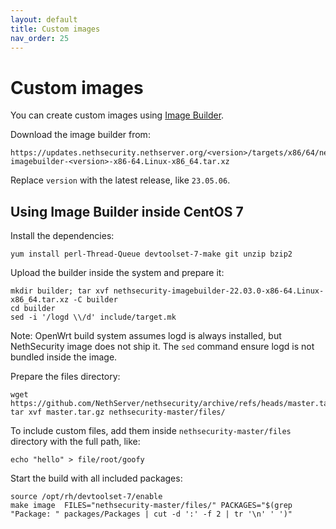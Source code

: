 ```yaml
---
layout: default
title: Custom images
nav_order: 25
---
```


# Custom images

You can create custom images using [Image Builder](https://openwrt.org/docs/guide-user/additional-software/imagebuilder).

Download the image builder from:
```
https://updates.nethsecurity.nethserver.org/<version>/targets/x86/64/nethsecurity-imagebuilder-<version>-x86-64.Linux-x86_64.tar.xz
```
Replace `version` with the latest release, like `23.05.06`.

## Using Image Builder inside CentOS 7

Install the dependencies:
```
yum install perl-Thread-Queue devtoolset-7-make git unzip bzip2
```

Upload the builder inside the system and prepare it:
```
mkdir builder; tar xvf nethsecurity-imagebuilder-22.03.0-x86-64.Linux-x86_64.tar.xz -C builder
cd builder
sed -i '/logd \\/d' include/target.mk
```
Note: OpenWrt build system assumes logd is always installed, but NethSecurity image does not ship it.
The `sed` command ensure logd is not bundled inside the image.

Prepare the files directory:
```
wget https://github.com/NethServer/nethsecurity/archive/refs/heads/master.tar.gz
tar xvf master.tar.gz nethsecurity-master/files/
```

To include custom files, add them inside `nethsecurity-master/files` directory
with the full path, like:
```
echo "hello" > file/root/goofy
```

Start the build with all included packages:
```
source /opt/rh/devtoolset-7/enable
make image  FILES="nethsecurity-master/files/" PACKAGES="$(grep "Package: " packages/Packages | cut -d ':' -f 2 | tr '\n' ' ')"
```
